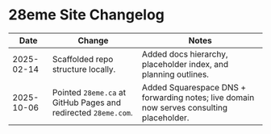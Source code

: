 # 28eme Site Changelog

| Date       | Change | Notes |
|------------|--------|-------|
| 2025-02-14 | Scaffolded repo structure locally. | Added docs hierarchy, placeholder index, and planning outlines. |
| 2025-10-06 | Pointed `28eme.ca` at GitHub Pages and redirected `28eme.com`. | Added Squarespace DNS + forwarding notes; live domain now serves consulting placeholder. |
